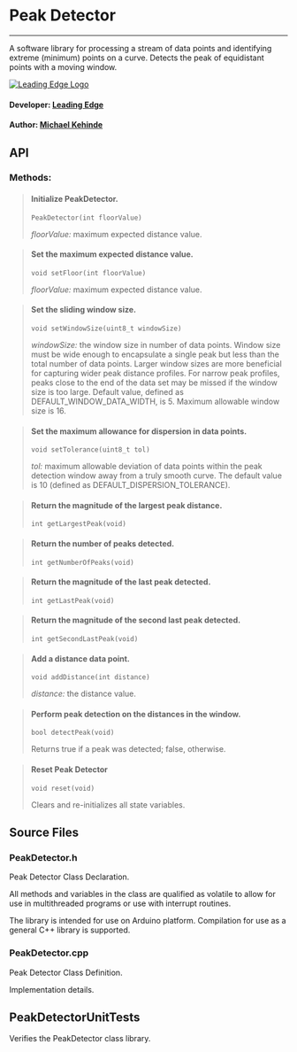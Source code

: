 # Peak Detector
___

A software library for processing a stream of data points and identifying extreme (minimum) points on a curve. Detects the peak of equidistant points with a moving window. 

[![Leading Edge Logo](https://media-exp1.licdn.com/dms/image/C4E0BAQF-UbPKHHBySg/company-logo_200_200/0?e=2159024400&v=beta&t=gL1TuL_tFEYqSpDxn2hsdtfIJe7isOleo7h-oLenYiE)](https://www.linkedin.com/company/leading-edge-mcmaster)

#### Developer: [Leading Edge](macleadingedge@gmail.com)
#### Author: [Michael Kehinde](kehindem@mcmaster.ca)

## API

### Methods:  

>#### Initialize PeakDetector.  
>```
>PeakDetector(int floorValue)
>```
> *floorValue:* maximum expected distance value.  


<!-- -->
>#### Set the maximum expected distance value.  
>```
>void setFloor(int floorValue)
>```
> *floorValue:* maximum expected distance value. 



<!-- -->
>#### Set the sliding window size.
>```
>void setWindowSize(uint8_t windowSize)
>```
> *windowSize:* the window size in number of data points. Window size must be wide enough to encapsulate a single peak but less than the total number of data points. Larger window sizes are more beneficial for capturing wider peak distance profiles. For narrow peak profiles, peaks close to the end of the data set may be missed if the window size is too large. Default value, defined as DEFAULT\_WINDOW\_DATA\_WIDTH, is 5. Maximum allowable window size is 16.


<!-- -->
>#### Set the maximum allowance for dispersion in data points. 
>```
>void setTolerance(uint8_t tol)
>```
> *tol:* maximum allowable deviation of data points within the 
>			peak detection window away from a truly smooth curve.
>			The default value is 10 (defined as
>			DEFAULT\_DISPERSION\_TOLERANCE).


<!-- -->
>#### Return the magnitude of the largest peak distance. 
>```
>int getLargestPeak(void)
>```


<!-- -->
>#### Return the number of peaks detected. 
>```
>int getNumberOfPeaks(void)
>```


<!-- -->
>#### Return the magnitude of the last peak detected.
>```
>int getLastPeak(void)
>```


<!-- -->
>#### Return the magnitude of the second last peak detected. 
>```
>int getSecondLastPeak(void)
>```


<!-- -->
>#### Add a distance data point.
>```
>void addDistance(int distance)
>```
> *distance:* the distance value. 


<!-- -->
>#### Perform peak detection on the distances in the window.
>```
>bool detectPeak(void)
>```
> Returns true if a peak was detected; false, otherwise.


<!-- -->
>#### Reset Peak Detector
>```
>void reset(void)
>```
>Clears and re-initializes all state variables. 


## Source Files

### PeakDetector.h 
Peak Detector Class Declaration.

All methods and variables in the class are qualified as volatile to allow for use in multithreaded programs or use with interrupt routines. 

The library is intended for use on Arduino platform. Compilation for use as a general C++ library is supported. 

### PeakDetector.cpp
Peak Detector Class Definition.  

Implementation details.

## PeakDetectorUnitTests
Verifies the PeakDetector class library. 